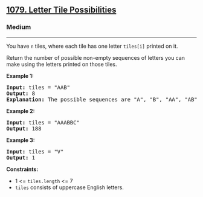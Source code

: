 <h2><a href="https://leetcode.com/problems/letter-tile-possibilities">1079. Letter Tile Possibilities</a></h2>
<h3>Medium</h3>
<hr>
<p>You have <code>n</code> tiles, where each tile has one letter <code>tiles[i]</code> printed on it.</p>
<p>Return the number of possible non-empty sequences of letters you can make using the letters printed on those tiles.</p>
<p><strong>Example 1:</strong></p>
<pre>
<strong>Input:</strong> tiles = "AAB"
<strong>Output:</strong> 8
<strong>Explanation:</strong> The possible sequences are "A", "B", "AA", "AB", "BA", "AAB", "ABA", "BAA".
</pre>
<p><strong>Example 2:</strong></p>
<pre>
<strong>Input:</strong> tiles = "AAABBC"
<strong>Output:</strong> 188
</pre>
<p><strong>Example 3:</strong></p>
<pre>
<strong>Input:</strong> tiles = "V"
<strong>Output:</strong> 1
</pre>
<p><strong>Constraints:</strong></p>
<ul>
  <li>1 <= <code>tiles.length</code> <= 7</li>
  <li><code>tiles</code> consists of uppercase English letters.</li>
</ul>

